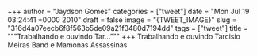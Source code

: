 
+++
author = "Jaydson Gomes"
categories = ["tweet"]
date = "Mon Jul 19 03:24:41 +0000 2010"
draft = false
image = "{TWEET_IMAGE}"
slug = "316d4a07eecb6f8f563b5de09a21f3480d7194dd"
tags = ["tweet"]
title = """Trabalhando e ouvindo Tar..."""
+++
Trabalhando e ouvindo Tarcisio Meiras Band e Mamonas Assassinas.
